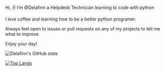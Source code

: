 Hi, ✌️ I’m @Delafinn a Helpdesk Technician learning to code with python

I love coffee and learning how to be a better python programer. 

Always feel open to issues or pull requests on any of my projects to tell me what to improve.

Enjoy your day!

![Delafinn's GitHub stats](https://github-readme-stats.vercel.app/api?username=Delafinn&show_icons=true&theme=dracula)

[![Top Langs](https://github-readme-stats.vercel.app/api/top-langs/?username=Delafinn&layout=compact&theme=dracula)](https://github.com/Delafinn/github-readme-stats)
<!---
Delafinn/Delafinn is a ✨ special ✨ repository because its `README.md` (this file) appears on your GitHub profile.
You can click the Preview link to take a look at your changes.
--->
